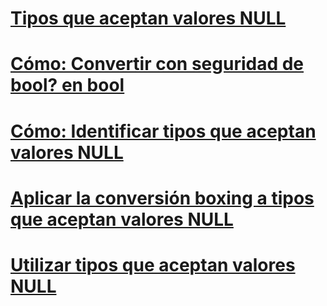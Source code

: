 # [Tipos que aceptan valores NULL](index.md)
# [Cómo: Convertir con seguridad de bool? en bool](how-to-safely-cast-from-bool-to-bool.md)
# [Cómo: Identificar tipos que aceptan valores NULL](how-to-identify-a-nullable-type.md)
# [Aplicar la conversión boxing a tipos que aceptan valores NULL](boxing-nullable-types.md)
# [Utilizar tipos que aceptan valores NULL](using-nullable-types.md)
